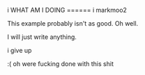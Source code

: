 i WHAT AM I DOING ======
i markmoo2


This example probably isn't as good. Oh well. 


I will just write anything.



i give up



:(
oh were fucking done with this shit
